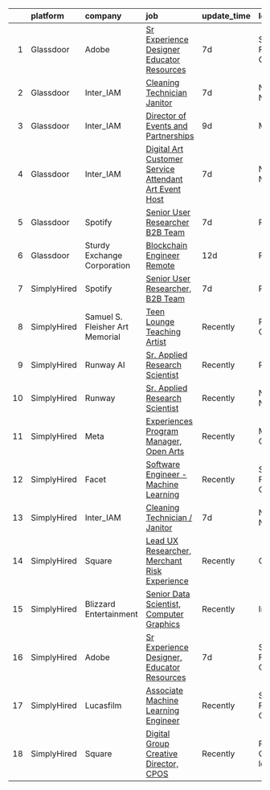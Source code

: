 

|    | platform    | company                         | job                                                                                                                                                                                                                                                                                                                           | update_time   | location                  |
|---:|:------------|:--------------------------------|:------------------------------------------------------------------------------------------------------------------------------------------------------------------------------------------------------------------------------------------------------------------------------------------------------------------------------|:--------------|:--------------------------|
|  1 | Glassdoor   | Adobe                           | [Sr Experience Designer  Educator Resources](https://www.glassdoor.com/partner/jobListing.htm?pos=106&ao=1136043&s=58&guid=000001838d3ffd3d8121b533d6030660&src=GD_JOB_AD&t=SR&vt=w&cs=1_f8582d34&cb=1664522124843&jobListingId=1008155725844&jrtk=3-0-1ge6jvvb8jrrt801-1ge6jvvboklu9800-02b01fd7e9d801e6-)                   | 7d            | San Francisco, CA         |
|  2 | Glassdoor   | Inter_IAM                       | [Cleaning Technician   Janitor](https://www.glassdoor.com/partner/jobListing.htm?pos=101&ao=1136043&s=58&guid=000001838d3ffd3d8121b533d6030660&src=GD_JOB_AD&t=SR&vt=w&ea=1&cs=1_22b3b7a2&cb=1664522124841&jobListingId=1008156950790&jrtk=3-0-1ge6jvvb8jrrt801-1ge6jvvboklu9800-56ff69230273e933-)                           | 7d            | New York, NY              |
|  3 | Glassdoor   | Inter_IAM                       | [Director of Events and Partnerships](https://www.glassdoor.com/partner/jobListing.htm?pos=104&ao=1136043&s=58&guid=000001838d3ffd3d8121b533d6030660&src=GD_JOB_AD&t=SR&vt=w&ea=1&cs=1_6c825d88&cb=1664522124843&jobListingId=1008150519063&jrtk=3-0-1ge6jvvb8jrrt801-1ge6jvvboklu9800-705fcb3a3a47fd0a-)                     | 9d            | Manhattan                 |
|  4 | Glassdoor   | Inter_IAM                       | [Digital Art Customer Service Attendant   Art Event Host](https://www.glassdoor.com/partner/jobListing.htm?pos=105&ao=1136043&s=58&guid=000001838d3ffd3d8121b533d6030660&src=GD_JOB_AD&t=SR&vt=w&ea=1&cs=1_c7367711&cb=1664522124843&jobListingId=1008155713058&jrtk=3-0-1ge6jvvb8jrrt801-1ge6jvvboklu9800-d2065aeaa8e424f8-) | 7d            | New York, NY              |
|  5 | Glassdoor   | Spotify                         | [Senior User Researcher  B2B Team](https://www.glassdoor.com/partner/jobListing.htm?pos=103&ao=1136043&s=58&guid=000001838d3ffd3d8121b533d6030660&src=GD_JOB_AD&t=SR&vt=w&cs=1_1106295d&cb=1664522124842&jobListingId=1008156696008&jrtk=3-0-1ge6jvvb8jrrt801-1ge6jvvboklu9800-e4fc1c9976fb5d46-)                             | 7d            | Remote                    |
|  6 | Glassdoor   | Sturdy Exchange Corporation     | [Blockchain Engineer  Remote ](https://www.glassdoor.com/partner/jobListing.htm?pos=102&ao=1136043&s=58&guid=000001838d3ffd3d8121b533d6030660&src=GD_JOB_AD&t=SR&vt=w&ea=1&cs=1_1d22723c&cb=1664522124842&jobListingId=1008146555398&jrtk=3-0-1ge6jvvb8jrrt801-1ge6jvvboklu9800-fef74d675c3b63f7-)                            | 12d           | Remote                    |
|  7 | SimplyHired | Spotify                         | [Senior User Researcher, B2B Team](https://www.simplyhired.com/job/-NU0kTZXtQdttxmJx6gIBTEXHzZymydZOX5IHkHj1VHBZZjBgYlpVw?q=generative+artist)                                                                                                                                                                                | 7d            | Remote                    |
|  8 | SimplyHired | Samuel S. Fleisher Art Memorial | [Teen Lounge Teaching Artist](https://www.simplyhired.com/job/qnXn4WrCeZOmclRFglADPuf4ZyDBOl3oaqVT9Ky6uMo4o9F1qQ7kKQ?q=generative+artist)                                                                                                                                                                                     | Recently      | Philadelphia County, PA   |
|  9 | SimplyHired | Runway AI                       | [Sr. Applied Research Scientist](https://www.simplyhired.com/job/QJIyeSnAdk_J2V7YtHgWH-0r3thnGAttzhBLFB-1tdlN3QoX4cNWeg?q=generative+artist)                                                                                                                                                                                  | Recently      | Remote                    |
| 10 | SimplyHired | Runway                          | [Sr. Applied Research Scientist](https://www.simplyhired.com/job/9tTkkFY-eqZyrdSvCvKWNVfqWkVH8Svjc_29lorXXalIjfC-nAq1EA?q=generative+artist)                                                                                                                                                                                  | Recently      | New York, NY              |
| 11 | SimplyHired | Meta                            | [Experiences Program Manager, Open Arts](https://www.simplyhired.com/job/39LFdVDZkOVzjzuKxDh39-uXR6pKfcGOkABaQ3gkkuENYK4d0Gs1Og?q=generative+artist)                                                                                                                                                                          | Recently      | Menlo Park, CA            |
| 12 | SimplyHired | Facet                           | [Software Engineer - Machine Learning](https://www.simplyhired.com/job/rRl7LpYqGiIowLAwzbrNzMgXtXTFbKgtp-z9fo66PKEqX4Q6nYlO_w?q=generative+artist)                                                                                                                                                                            | Recently      | San Francisco, CA         |
| 13 | SimplyHired | Inter_IAM                       | [Cleaning Technician / Janitor](https://www.simplyhired.com/job/m06s6DIZYTNEGfXJzMzKoRH-8NfjZt1U0o3Bc2-cc1XK67b_-jS-Ew?q=generative+artist)                                                                                                                                                                                   | 7d            | New York, NY              |
| 14 | SimplyHired | Square                          | [Lead UX Researcher, Merchant Risk Experience](https://www.simplyhired.com/job/BoxhvgbSJd3MMd95RuN5ES6kCuyWjwD1nKe0vLiKtLuhOQaW1uppYQ?q=generative+artist)                                                                                                                                                                    | Recently      | Oregon                    |
| 15 | SimplyHired | Blizzard Entertainment          | [Senior Data Scientist, Computer Graphics](https://www.simplyhired.com/job/FiskW-Gz-FCAVeSnphMRdyWJsI2KrVP0qig6JTACI2hq1lHJkEOfoA?q=generative+artist)                                                                                                                                                                        | Recently      | Irvine, CA                |
| 16 | SimplyHired | Adobe                           | [Sr Experience Designer, Educator Resources](https://www.simplyhired.com/job/QWlQTLNf5Dj_g1OihY5iIYX-GzYE3cnQJk0m2mXB9nr9kbXD8eEclg?q=generative+artist)                                                                                                                                                                      | 7d            | San Francisco, CA         |
| 17 | SimplyHired | Lucasfilm                       | [Associate Machine Learning Engineer](https://www.simplyhired.com/job/NHCbzWRQ1XQtyychoSUQiroJNEZKRqDcszy7P2TGP2ughvn0n-RGgA?q=generative+artist)                                                                                                                                                                             | Recently      | San Francisco, CA         |
| 18 | SimplyHired | Square                          | [Digital Group Creative Director, CPOS](https://www.simplyhired.com/job/UC50gl2XXZaJ7Z9JD_DIcLw_Pu35gfF2lG5kVzZgnYhfbSRIrvTrdw?q=generative+artist)                                                                                                                                                                           | Recently      | Portland, OR +2 locations |